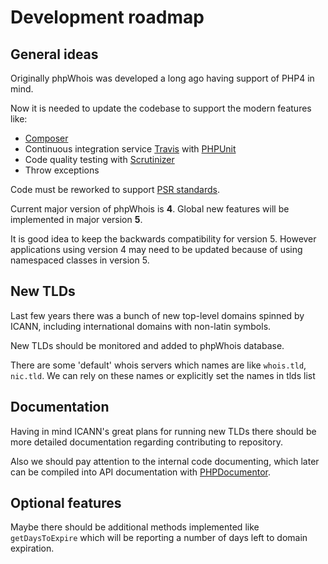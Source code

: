Development roadmap
===================

General ideas
-------------
Originally phpWhois was developed a long ago having support of PHP4 in mind.

Now it is needed to update the codebase to support the modern features like:

- [Composer](https://getcomposer.org/ "Composer")
- Continuous integration service [Travis](https://travis-ci.org/ "Travis") 
  with [PHPUnit](https://phpunit.de/ "PHPUnit")
- Code quality testing with [Scrutinizer](https://scrutinizer-ci.com "Scrutinizer")
- Throw exceptions

Code must be reworked to support 
[PSR standards](http://www.php-fig.org/ "PSR standards").

Current major version of phpWhois is **4**. Global new features will be 
implemented in major version **5**.

It is good idea to keep the backwards compatibility for version 5. However 
applications using version 4 may need to be updated because of using 
namespaced classes in version 5.

New TLDs
--------
Last few years there was a bunch of new top-level domains spinned by ICANN, 
including international domains with non-latin symbols.

New TLDs should be monitored and added to phpWhois database.

There are some 'default' whois servers which names are like `whois.tld`, 
`nic.tld`. We can rely on these names or explicitly set the names in tlds list

Documentation
-------------
Having in mind ICANN's great plans for running new TLDs there should be more 
detailed documentation regarding contributing to repository.

Also we should pay attention to the internal code documenting, which later 
can be compiled into API documentation with 
[PHPDocumentor](http://www.phpdoc.org/ "PHPDocumentor").

Optional features
-----------------
Maybe there should be additional methods implemented like `getDaysToExpire` 
which will be reporting a number of days left to domain expiration.